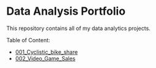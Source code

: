 # Data Analysis Portfolio

This repository contains all of my data analytics projects.

Table of Content:
- [001_Cyclistic_bike_share](001_Cyclistic_bike_share.md)
- [002_Video_Game_Sales](002_Video_Game_Sales.md)
